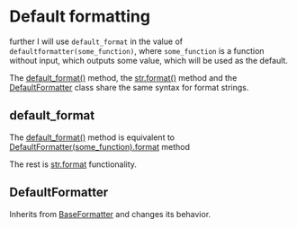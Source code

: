 # Default formatting

further I will use `default_format` in the value of `defaultformatter(some_function)`, where `some_function` is a function without input, which outputs some value, which will be used as the default.

The [default_format()](#default_format) method, the [str.format()](https://docs.python.org/3/library/stdtypes.html#str.format) method and the [DefaultFormatter](#defaultformatter) class share the same syntax for format strings.

## default_format

The [default_format()](#default_format) method is equivalent to [DefaultFormatter(some_function).format](#optionalformatter) method

The rest is [str.format](https://docs.python.org/3/library/stdtypes.html#str.format) functionality.

## DefaultFormatter

Inherits from [BaseFormatter](/base) and changes its behavior.  
